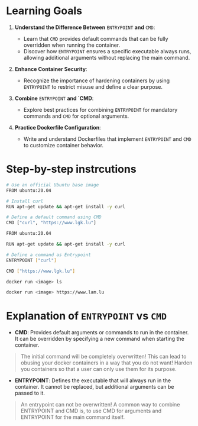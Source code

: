 # Learning Goals

1. **Understand the Difference Between** `ENTRYPOINT` **and** `CMD`:
    - Learn that `CMD` provides default commands that can be fully overridden when running the container.
    - Discover how `ENTRYPOINT` ensures a specific executable always runs, allowing additional arguments without replacing the main command.
        
2. **Enhance Container Security**:
    - Recognize the importance of hardening containers by using `ENTRYPOINT` to restrict misuse and define a clear purpose.
        
3. **Combine** `ENTRYPOINT` **and `CMD**:
    - Explore best practices for combining `ENTRYPOINT` for mandatory commands and `CMD` for optional arguments.
        
4. **Practice Dockerfile Configuration**:
    - Write and understand Dockerfiles that implement `ENTRYPOINT` and `CMD` to customize container behavior.

# Step-by-step instrcutions

```bash
# Use an official Ubuntu base image
FROM ubuntu:20.04

# Install curl
RUN apt-get update && apt-get install -y curl

# Define a default command using CMD
CMD ["curl", "https://www.lgk.lu"]
```

```bash
FROM ubuntu:20.04

RUN apt-get update && apt-get install -y curl

# Define a command as Entrypoint
ENTRYPOINT ["curl"]

CMD ["https://www.lgk.lu"]
```

```bash
docker run <image> ls
```

```bash
docker run <image> https://www.lam.lu
```
# Explanation of `ENTRYPOINT` vs `CMD`

- **CMD**: Provides default arguments or commands to run in the container. It can be overridden by specifying a new command when starting the container.

>The initial command will be completely overwritten! This can lead to obusing your docker containers in a way that you do not want! 
>Harden you containers so that a user can only use them for its purpose. 

- **ENTRYPOINT**: Defines the executable that will always run in the container. It cannot be replaced, but additional arguments can be passed to it.

> An entrypoint can not be overwritten! A common way to combine ENTRYPOINT and CMD is, to use CMD for arguments and ENTRYPOINT for the main command itself.


